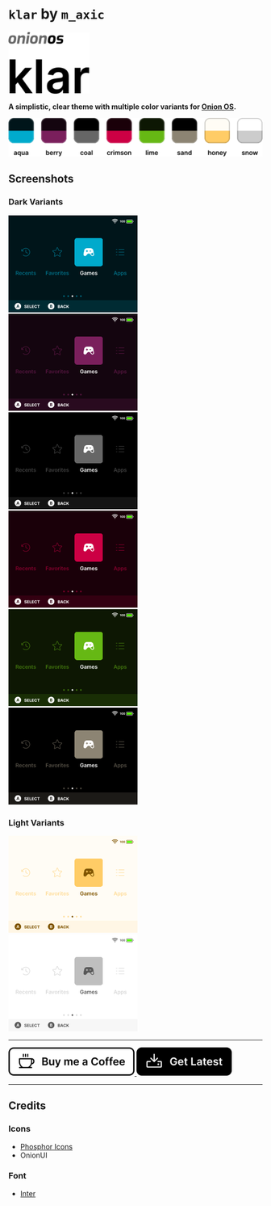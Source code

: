 # `klar` by `m_axic`

<picture>
  <source media="(prefers-color-scheme: dark)" srcset="https://raw.githubusercontent.com/m-axic/OnionUI-klar-theme/main/assets/header-inverted.svg">
  <source media="(prefers-color-scheme: light)" srcset="https://raw.githubusercontent.com/m-axic/OnionUI-klar-theme/main/assets/header.svg">
  <img alt="Onion OS klar" width="160" src="https://raw.githubusercontent.com/m-axic/OnionUI-klar-theme/main/assets/header.svg">
</picture>

**A simplistic, clear theme with multiple color variants for [Onion OS](https://github.com/OnionUI/Onion).**

<picture>
  <source media="(prefers-color-scheme: dark)" srcset="https://raw.githubusercontent.com/m-axic/OnionUI-klar-theme/main/assets/colors-inverted.png">
  <source media="(prefers-color-scheme: light)" srcset="https://raw.githubusercontent.com/m-axic/OnionUI-klar-theme/main/assets/colors.svg">
  <img alt="klar color variants" width="512" src="https://raw.githubusercontent.com/m-axic/OnionUI-klar-theme/main/assets/colors.svg">
</picture>

## Screenshots

### Dark Variants

<div>
  <img src="preview.png" width="256" alt="klar • aqua">
  <img src="../klar berry by m_axic/preview.png" width="256" alt="klar • berry">
  <img src="../klar coal by m_axic/preview.png" width="256" alt="klar • coal">
  <img src="../klar crimson by m_axic/preview.png" width="256" alt="klar • crimson">
  <img src="../klar lime by m_axic/preview.png" width="256" alt="klar • lime">
  <img src="../klar sand by m_axic/preview.png" width="256" alt="klar • sand">
</div>

### Light Variants

<div>
  <img src="../klar honey by m_axic/preview.png" width="256" alt="klar • honey">
  <img src="../klar snow by m_axic/preview.png" width="256" alt="klar • snow">
</div>

---

<a href="https://www.buymeacoffee.com/maxic">
  <picture>
    <source media="(prefers-color-scheme: dark)" srcset="https://raw.githubusercontent.com/m-axic/OnionUI-klar-theme/main/assets/coffee-inverted.svg">
    <source media="(prefers-color-scheme: light)" srcset="https://raw.githubusercontent.com/m-axic/OnionUI-klar-theme/main/assets/coffee.svg">
    <img alt="Buy me a Coffee" height="56" src="https://raw.githubusercontent.com/m-axic/OnionUI-klar-theme/main/assets/coffee.svg">
  </picture>
</a>
<a href="https://github.com/m-axic/OnionUI-klar-theme/releases">
  <picture>
    <source media="(prefers-color-scheme: dark)" srcset="https://raw.githubusercontent.com/m-axic/OnionUI-klar-theme/main/assets/download-inverted.svg">
    <source media="(prefers-color-scheme: light)" srcset="https://raw.githubusercontent.com/m-axic/OnionUI-klar-theme/main/assets/download.svg">
    <img alt="Get Latest" height="56" src="https://raw.githubusercontent.com/m-axic/OnionUI-klar-theme/main/assets/download.svg">
  </picture>
</a>

---

## Credits

### Icons

- [Phosphor Icons](https://phosphoricons.com/)
- OnionUI

### Font

- [Inter](https://rsms.me/inter/)
